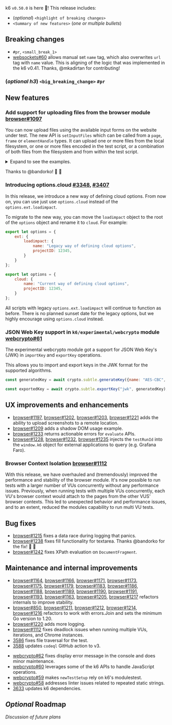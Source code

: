 k6 `v0.50.0` is here 🎉! This release includes:

- (_optional_) `<highlight of breaking changes>`
- `<Summary of new features>` (_one or multiple bullets_)


## Breaking changes

- `#pr`, `<small_break_1>`
- [websockets#60](https://github.com/grafana/xk6-websockets/pull/60) allows manual set `name` tag, which also overwrites `url` tag with `name` value. This is aligning of the logic that was implemented in the k6 v0.41. Thanks, @mkadirtan for contributing!

### (_optional h3_) `<big_breaking_change>` `#pr`

## New features

### Add support for uploading files from the browser module [browser#1097](https://github.com/grafana/xk6-browser/pull/1097)

You can now upload files using the available input forms on the website under test. The new API is `setInputFiles` which can be called from a `page`, `frame` or `elementHandle` types. It can upload one or more files from the local filesystem, or one or more files encoded in the test script, or a combination of both files from the filesystem and from within the test script.

<details>
<summary>Expand to see the examples.</summary>

For the following examples, we will use the HTML file:

```html
<html>

<body>
    <form method="POST" action="/upload" enctype="multipart/form-data">
        <input type="file" name="upl" id="upload" multiple />
        <input type="submit" value="Send" />
    </form>
</body>

</html>
```

Uploading a file from the local filesystem can be achieved with the following script:

```js
export default async function () {
  const page = browser.newPage();

  await page.goto(url)

  // Set the path relative to the current working directory.
  page.setInputFiles('input[id="upload"]', 'test.txt')

  // Click on the submit button on the form to upload the file.
  const submitButton = page.locator('input[type="submit"]')
  await Promise.all([page.waitForNavigation(), submitButton.click()])

  page.close();
}
```

Uploading a file that is encoded in the test script can be achieved with the following script:

```js
// Import the k6 encoder module.
import encoding from 'k6/encoding';
...
export default async function () {
  const page = browser.newPage();

  await page.goto(url)

  // Encode and upload some data into a plain text file called test.txt.
  page.setInputFiles('input[id="upload"]', { name: 'test.txt', mimetype: 'text/plain', buffer: encoding.b64encode('Hello World') })
  
  // Click on the submit button on the form to upload the file.
  const submitButton = page.locator('input[type="submit"]')
  await Promise.all([page.waitForNavigation(), submitButton.click()])

  page.close();
}
```

Uploading multiple files can be done with the use of an array:

```js
page.setInputFiles('input[id="upload"]', ['test.txt', 'test.json'])
```

or

```js
page.setInputFiles('input[id="upload"]',
    [{ name: 'test.txt', mimetype: 'text/plain', buffer: encoding.b64encode('Hello World') },
    { name: 'test.json', mimetype: 'text/json', buffer: encoding.b64encode('{"message": "Hello World"}') }])
```

And can be a combination of both:

```js
page.setInputFiles('input[id="upload"]',
    ['test.txt',
    { name: 'test.json', mimetype: 'text/json', buffer: encoding.b64encode('{"message": "Hello World"}') }])
```

</details>

Thanks to @bandorko! :bow: :tada:

### Introducing options.cloud [#3348](https://github.com/grafana/k6/pull/3348), [#3407](https://github.com/grafana/k6/pull/3407)

In this release, we introduce a new way of defining cloud options. From now on, you can use just use `options.cloud` instead of the `options.ext.loadimpact`. 

To migrate to the new way, you can move the `loadimpact` object to the root of the `options` object and rename it to `cloud`. For example:

```javascript
export let options = {
    ext: {
        loadimpact: {
            name: "Legacy way of defining cloud options",
            projectID: 12345,
        }
    }
};

export let options = {
    cloud: {
        name: "Current way of defining cloud options",
        projectID: 12345,
    }
};
```

All scripts with legacy `options.ext.loadimpact` will continue to function as before. There is no planned sunset date for the legacy options, but we highly encourage using `options.cloud` instead.

### JSON Web Key support in `k6/experimental/webcrypto` module [webcrypto#61](https://github.com/grafana/xk6-webcrypto/pull/61)

The experimental webcrypto module got a support for JSON Web Key's (JWK) in `importKey` and `exportKey` operations.

This allows you to import and export keys in the JWK format for the supported algorithms.

```js
const generatedKey = await crypto.subtle.generateKey({name: "AES-CBC", length: "256"}, true, [ "encrypt", "decrypt"]);

const exportedKey = await crypto.subtle.exportKey("jwk", generatedKey);
```

## UX improvements and enhancements

- [browser#1197](https://github.com/grafana/xk6-browser/pull/1197), [browser#1202](https://github.com/grafana/xk6-browser/pull/1202), [browser#1203](https://github.com/grafana/xk6-browser/pull/1203), [browser#1221](https://github.com/grafana/xk6-browser/pull/1221) adds the ability to upload screenshots to a remote location.
- [browser#1209](https://github.com/grafana/xk6-browser/pull/1209) adds a shadow DOM usage example.
- [browser#1233](https://github.com/grafana/xk6-browser/pull/1233) returns actionable errors for `evaluate` APIs.
- [browser#1228](https://github.com/grafana/xk6-browser/pull/1228), [browser#1232](https://github.com/grafana/xk6-browser/pull/1232), [browser#1235](https://github.com/grafana/xk6-browser/pull/1235) injects the `testRunId` into the `window.k6` object for external applications to query (e.g. Grafana Faro).

### Browser Context Isolation [browser#1112](https://github.com/grafana/xk6-browser/issues/1112)

With this release, we have overhauled and (tremendously) improved the performance and stability of the browser module. It's now possible to run tests with a larger number of VUs concurrently without any performance issues. Previously, when running tests with multiple VUs concurrently, each VU's browser context would attach to the pages from the other VUS' browser contexts. This led to unexpected behavior and performance issues, and to an extent, reduced the modules capability to run multi VU tests.

## Bug fixes

- [browser#1215](https://github.com/grafana/xk6-browser/pull/1215) fixes a data race during logging that panics.
- [browser#1238](https://github.com/grafana/xk6-browser/pull/1238) fixes fill functionality for textarea. Thanks @bandorko for the fix! :bow: :tada:
- [browser#1242](https://github.com/grafana/xk6-browser/pull/1242) fixes XPath evaluation on `DocumentFragment`.

## Maintenance and internal improvements

- [browser#1164](https://github.com/grafana/xk6-browser/pull/1164), [browser#1166](https://github.com/grafana/xk6-browser/pull/1166), [browser#1171](https://github.com/grafana/xk6-browser/pull/1171),
  [browser#1173](https://github.com/grafana/xk6-browser/pull/1173), [browser#1175](https://github.com/grafana/xk6-browser/pull/1175), [browser#1179](https://github.com/grafana/xk6-browser/pull/1179),
  [browser#1183](https://github.com/grafana/xk6-browser/pull/1183), [browser#1186](https://github.com/grafana/xk6-browser/pull/1186), [browser#1188](https://github.com/grafana/xk6-browser/pull/1188),
  [browser#1189](https://github.com/grafana/xk6-browser/pull/1189), [browser#1190](https://github.com/grafana/xk6-browser/pull/1190), [browser#1191](https://github.com/grafana/xk6-browser/pull/1191),
  [browser#1193](https://github.com/grafana/xk6-browser/pull/1193), [browser#1163](https://github.com/grafana/xk6-browser/pull/1163), [browser#1205](https://github.com/grafana/xk6-browser/pull/1205),
  [browser#1217](https://github.com/grafana/xk6-browser/pull/1217) refactors internals to improve stability.
- [browser#850](https://github.com/grafana/xk6-browser/pull/850), [browser#1211](https://github.com/grafana/xk6-browser/pull/1211), [browser#1212](https://github.com/grafana/xk6-browser/pull/1212),
  [browser#1214](https://github.com/grafana/xk6-browser/pull/1214), [browser#1216](https://github.com/grafana/xk6-browser/pull/1216) refactors to work with errors.Join and sets the minimum Go version to 1.20.
- [browser#1220](https://github.com/grafana/xk6-browser/pull/1220) adds more logging.
- [browser#1112](https://github.com/grafana/xk6-browser/issues/1112) fixes deadlock issues when running multiple VUs, iterations, and Chrome instances.
- [3586](https://github.com/grafana/k6/pull/3586) fixes file traversal for the test.
- [3588](https://github.com/grafana/k6/pull/3588) updates `codeql` GitHub action to v3.
* [webcrypto#62](https://github.com/grafana/xk6-webcrypto/pull/62) fixes display error message in the console and does minor maintenance.
* [webcrypto#60](https://github.com/grafana/xk6-webcrypto/pull/60) leverages some of the k6 APIs to handle JavaScript operations.
* [webcrypto#59](https://github.com/grafana/xk6-webcrypto/pull/59) makes `newTestSetup` rely on k6's modulestest.
* [webcrypto#58](https://github.com/grafana/xk6-webcrypto/pull/58) addresses linter issues related to repeated static strings.
* [3633](https://github.com/grafana/k6/pull/3633) updates k6 dependencies.

## _Optional_ Roadmap

_Discussion of future plans_
